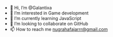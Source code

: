 - 👋 Hi, I’m @Galantixa
- 👀 I’m interested in Game development
- 🌱 I’m currently learning JavaScript
- 💞️ I’m looking to collaborate on GitHub
- 📫 How to reach me nugrahafajarrr@gmail.com

<!---
Galantixa/Galantixa is a ✨ special ✨ repository because its `README.md` (this file) appears on your GitHub profile.
You can click the Preview link to take a look at your changes.
--->
